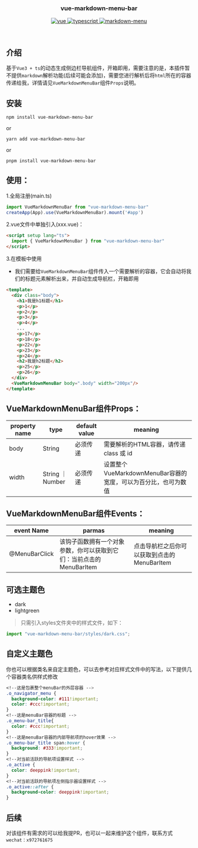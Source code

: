 <div align="center">
	<h3>vue-markdown-menu-bar</h3>
	<p align="center">
	    <a href="https://vuejs.org/" target="_blank">
	        <img src="https://img.shields.io/badge/vue.js-vue3.x-green" alt="vue">
	    </a>
		<a href="https://www.tslang.cn/" target="_blank">
	        <img src="https://img.shields.io/badge/typescript-%3E4.0.0-blue" alt="typescript">
	    </a>
    <a href="https://github.com/Acmenlei/vue-markdown-menu-bar.git" target="_blank">
	        <img src="https://img.shields.io/badge/markdown-menu-yellow" alt="markdown-menu">
	    </a>
	</p>
	<p>&nbsp;</p>
</div>

## 介绍
基于`Vue3 + ts`的动态生成侧边栏导航组件，开箱即用，需要注意的是，本插件暂不提供`markdown`解析功能(后续可能会添加)，需要您进行解析后将`html`所在的容器传递给我，详情请见`VueMarkdownMenuBar`组件`Props`说明。

## 安装
```shell
npm install vue-markdown-menu-bar
```
or
```shell
yarn add vue-markdown-menu-bar
```
or
```shell
pnpm install vue-markdown-menu-bar
```

## 使用：
1.全局注册(main.ts)
```ts
import VueMarkdownMenuBar from "vue-markdown-menu-bar"
createApp(App).use(VueMarkdownMenuBar).mount('#app')
```

2.vue文件中单独引入(xxx.vue)：

```html
<script setup lang="ts">
  import { VueMarkdownMenuBar } from "vue-markdown-menu-bar"
</script>
```
3.在模板中使用
- 我们需要给`VueMarkdownMenuBar`组件传入一个需要解析的容器，它会自动将我们的标题元素解析出来，并自动生成导航栏，开箱即用
```html
<template>
  <div class="body">
    <h1>我是h1标题</h1>
    <p>1</p>
    <p>2</p>
    <p>3</p>
    <p>4</p>
    ...
    <p>17</p>
    <p>18</p>
    <p>22</p>
    <p>23</p>
    <p>24</p>
    <h2>我是h2标题</h2>
    <p>25</p>
    <p>26</p>
  </div>
  <VueMarkdownMenuBar body=".body" width="200px"/>
</template>
```
## VueMarkdownMenuBar组件Props：

| property name | type             | default value | meaning                                                      |
| ------------- | ---------------- | ------------- | ------------------------------------------------------------ |
| body          | String           | 必须传递      | 需要解析的HTML容器，请传递 class 或 id                       |
| width         | String ｜ Number | 必须传递      | 设置整个VueMarkdownMenuBar容器的宽度，可以为百分比，也可为数值 |

## VueMarkdownMenuBar组件Events：

| event Name    | parmas                                                       | meaning                                     |
| ------------- | ------------------------------------------------------------ | ------------------------------------------- |
| @MenuBarClick | 该钩子函数拥有一个对象参数，你可以获取到它们：当前点击的MenuBarItem | 点击导航栏之后你可以获取到点击的MenuBarItem |

## 可选主题色
- dark
- lightgreen
> 只需引入styles文件夹中的样式文件，如下：
```js
import "vue-markdown-menu-bar/styles/dark.css";
```
## 自定义主题色
你也可以根据类名来自定主题色，可以去参考对应样式文件中的写法，以下提供几个容器类名供样式修改
```css
<!--这是包裹整个menuBar的外层容器 -->
.o_navigator_menu {
  background-color: #111!important;
  color: #ccc!important;
}
<!--这是menuBar容器的标题 -->
.o_menu-bar_title{
  color: #ccc!important;
}
<!--这是menuBar容器的内部导航项的hover效果 -->
.o_menu-bar_title span:hover {
  background: #333!important;
}
<!--对当前活跃的导航项设置样式 -->
.o_active {
  color: deeppink!important;
}
<!--对当前活跃的导航项左侧指示器设置样式 -->
.o_active::after {
  background-color: deeppink!important;
}
```
## 后续

对该组件有需求的可以给我提PR，也可以一起来维护这个组件，联系方式`wechat：x972761675`